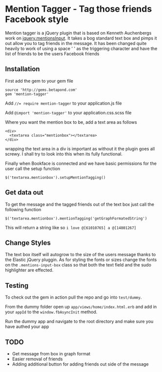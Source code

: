 # Mention Tagger - Tag those friends Facebook style

Mention tagger is a jQuery plugin that is based on Kenneth Auchenbergs work on [jquery.mentionsInput](http://podio.github.com/jquery-mentions-input/). It takes a bog standard text box and pimps it out allow you to tag friends in the message. It has been changed quite heavily to work of using a space ' ' as the triggering character and have the list of friends to be the users Facebook friends

## Installation

First add the gem to your gem file

    source 'http://gems.betapond.com'
    gem 'mention-tagger'
    
Add ``//= require mention-tagger`` to your application.js file

Add ``@import 'mention-tagger'`` to your application.css.scss file 

Where you want the mention box to be, add a text area as follows

    <div>
      <textarea class="mentionbox"></textarea>
    </div>
    
wrapping the text area in a div is important as without it the plugin goes all screwy. I shall try to look into this when its fully functional.

Finally when Bookface is connected and we have basic permissions for the user call the setup function

    $('textarea.mentionbox').setupMentionTagging()

## Get data out

To get the message and the tagged friends out of the text box just call the following function 
    
    $('textarea.mentionbox').mentionTagging('getGraphFormatedString')

This will return a string like so ``i love @[61010765] a @[14801267]`` 

## Change Styles

The text box itself will autogrow to the size of the users message thanks to the Elastic jQuery pluggin. As for styling the fonts or sizes change the fonts on the ``.mentions-input-box`` class so that both the text field and the sudo highlighter are effected.
     
## Testing

To check out the gem in action pull the repo and go into ``test/dummy``.

From the dummy folder open up ``app/views/home/index.html.erb`` and add in your ``appId`` to the ``window.fbAsyncInit`` method.

Run the dummy app and navigate to the root directory and make sure you have authed your app

## TODO
* Get message from box in graph format
* Easier removal of friends
* Adding additional button for adding friends out side of the message